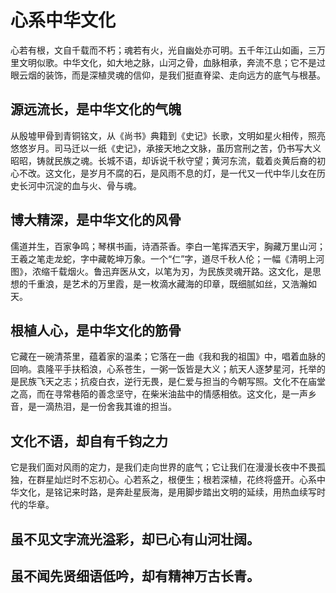 # 心系中华文化

心若有根，文自千载而不朽；魂若有火，光自幽处亦可明。五千年江山如画，三万里文明似歌。中华文化，如大地之脉，山河之骨，血脉相承，奔流不息；它不是过眼云烟的装饰，而是深植灵魂的信仰，是我们挺直脊梁、走向远方的底气与根基。

## 源远流长，是中华文化的气魄

从殷墟甲骨到青铜铭文，从《尚书》典籍到《史记》长歌，文明如星火相传，照亮悠悠岁月。司马迁以一纸《史记》，承接天地之文脉，虽历宫刑之苦，仍书写大义昭昭，铸就民族之魂。长城不语，却诉说千秋守望；黄河东流，载着炎黄后裔的初心不改。这文化，是岁月不腐的石，是风雨不息的灯，是一代又一代中华儿女在历史长河中沉淀的血与火、骨与魂。

## 博大精深，是中华文化的风骨

儒道并生，百家争鸣；琴棋书画，诗酒茶香。李白一笔挥洒天宇，胸藏万里山河；王羲之笔走龙蛇，字中藏乾坤万象。一个“仁”字，道尽千秋人伦；一幅《清明上河图》，浓缩千载烟火。鲁迅弃医从文，以笔为刃，为民族灵魂开路。这文化，是思想的千重浪，是艺术的万里霞，是一枚滴水藏海的印章，既细腻如丝，又浩瀚如天。

## 根植人心，是中华文化的筋骨

它藏在一碗清茶里，蕴着家的温柔；它落在一曲《我和我的祖国》中，唱着血脉的回响。袁隆平手扶稻浪，心系苍生，一粥一饭皆是大义；航天人逐梦星河，托举的是民族飞天之志；抗疫白衣，逆行无畏，是仁爱与担当的今朝写照。文化不在庙堂之高，而在寻常巷陌的善念坚守，在柴米油盐中的情感相依。这文化，是一声乡音，是一滴热泪，是一份舍我其谁的担当。

## 文化不语，却自有千钧之力

它是我们面对风雨的定力，是我们走向世界的底气；它让我们在漫漫长夜中不畏孤独，在群星灿烂时不忘初心。心若系之，根便生；根若深植，花终将盛开。心系中华文化，是铭记来时路，是奔赴星辰海，是用脚步踏出文明的延续，用热血续写时代的华章。

## 虽不见文字流光溢彩，却已心有山河壮阔。  
## 虽不闻先贤细语低吟，却有精神万古长青。
